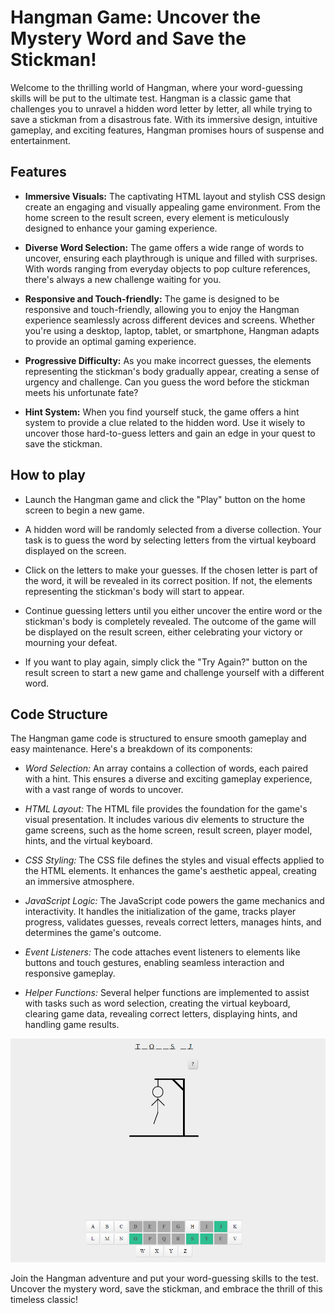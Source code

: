 
# Hangman Game: Uncover the Mystery Word and Save the Stickman!

Welcome to the thrilling world of Hangman, where your word-guessing skills will be put to the ultimate test. Hangman is a classic game that challenges you to unravel a hidden word letter by letter, all while trying to save a stickman from a disastrous fate. With its immersive design, intuitive gameplay, and exciting features, Hangman promises hours of suspense and entertainment.
## Features

- **Immersive Visuals:** The captivating HTML layout and stylish CSS design create an engaging and visually appealing game environment. From the home screen to the result screen, every element is meticulously designed to enhance your gaming experience.

- **Diverse Word Selection:** The game offers a wide range of words to uncover, ensuring each playthrough is unique and filled with surprises. With words ranging from everyday objects to pop culture references, there's always a new challenge waiting for you.

- **Responsive and Touch-friendly:** The game is designed to be responsive and touch-friendly, allowing you to enjoy the Hangman experience seamlessly across different devices and screens. Whether you're using a desktop, laptop, tablet, or smartphone, Hangman adapts to provide an optimal gaming experience.

- **Progressive Difficulty:** As you make incorrect guesses, the elements representing the stickman's body gradually appear, creating a sense of urgency and challenge. Can you guess the word before the stickman meets his unfortunate fate?

- **Hint System:** When you find yourself stuck, the game offers a hint system to provide a clue related to the hidden word. Use it wisely to uncover those hard-to-guess letters and gain an edge in your quest to save the stickman.


## How to play

- Launch the Hangman game and click the "Play" button on the home screen to begin a new game.

- A hidden word will be randomly selected from a diverse collection. Your task is to guess the word by selecting letters from the virtual keyboard displayed on the screen.

- Click on the letters to make your guesses. If the chosen letter is part of the word, it will be revealed in its correct position. If not, the elements representing the stickman's body will start to appear.

- Continue guessing letters until you either uncover the entire word or the stickman's body is completely revealed. The outcome of the game will be displayed on the result screen, either celebrating your victory or mourning your defeat.

- If you want to play again, simply click the "Try Again?" button on the result screen to start a new game and challenge yourself with a different word.
## Code Structure

The Hangman game code is structured to ensure smooth gameplay and easy maintenance. Here's a breakdown of its components:

- *Word Selection:* An array contains a collection of words, each paired with a hint. This ensures a diverse and exciting gameplay experience, with a vast range of words to uncover.

- *HTML Layout:* The HTML file provides the foundation for the game's visual presentation. It includes various div elements to structure the game screens, such as the home screen, result screen, player model, hints, and the virtual keyboard.

- *CSS Styling:* The CSS file defines the styles and visual effects applied to the HTML elements. It enhances the game's aesthetic appeal, creating an immersive atmosphere.

- *JavaScript Logic:* The JavaScript code powers the game mechanics and interactivity. It handles the initialization of the game, tracks player progress, validates guesses, reveals correct letters, manages hints, and determines the game's outcome.

- *Event Listeners:* The code attaches event listeners to elements like buttons and touch gestures, enabling seamless interaction and responsive gameplay.

- *Helper Functions:* Several helper functions are implemented to assist with tasks such as word selection, creating the virtual keyboard, clearing game data, revealing correct letters, displaying hints, and handling game results.

![Hangman game image](../images/hangman-readme-img.png)

Join the Hangman adventure and put your word-guessing skills to the test. Uncover the mystery word, save the stickman, and embrace the thrill of this timeless classic!
